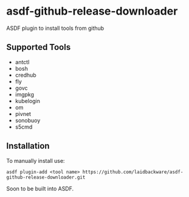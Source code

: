 # asdf-github-release-downloader
ASDF plugin to install tools from github

## Supported Tools
- antctl
- bosh
- credhub
- fly
- govc
- imgpkg
- kubelogin
- om
- pivnet
- sonobuoy
- s5cmd
  
## Installation
To manually install use:
```
asdf plugin-add <tool name> https://github.com/laidbackware/asdf-github-release-downloader.git
```
Soon to be built into ASDF.